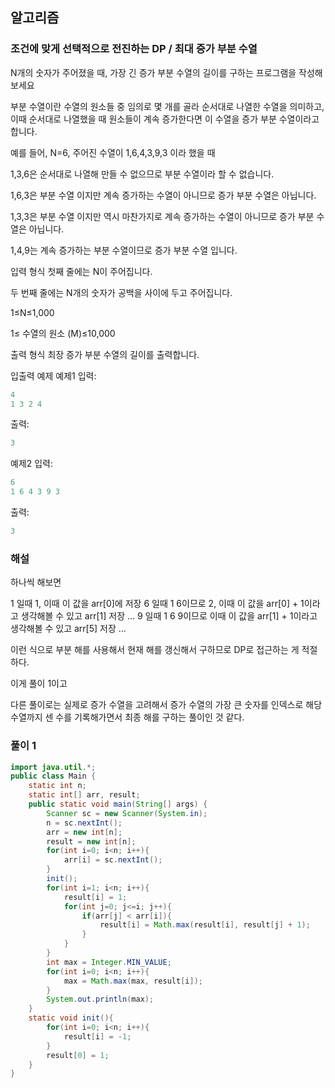 ## 알고리즘

### 조건에 맞게 선택적으로 전진하는 DP / 최대 증가 부분 수열

N개의 숫자가 주어졌을 때, 가장 긴 증가 부분 수열의 길이를 구하는 프로그램을 작성해보세요

부분 수열이란 수열의 원소들 중 임의로 몇 개를 골라 순서대로 나열한 수열을 의미하고, 이때 순서대로 나열했을 때 원소들이 계속 증가한다면 이 수열을 증가 부분 수열이라고 합니다.

예를 들어, N=6, 주어진 수열이 1,6,4,3,9,3 이라 했을 때

1,3,6은 순서대로 나열해 만들 수 없으므로 부분 수열이라 할 수 없습니다.

1,6,3은 부분 수열 이지만 계속 증가하는 수열이 아니므로 증가 부분 수열은 아닙니다.

1,3,3은 부분 수열 이지만 역시 마찬가지로 계속 증가하는 수열이 아니므로 증가 부분 수열은 아닙니다.

1,4,9는 계속 증가하는 부분 수열이므로 증가 부분 수열 입니다.

입력 형식
첫째 줄에는 N이 주어집니다.

두 번째 줄에는 N개의 숫자가 공백을 사이에 두고 주어집니다.

1≤N≤1,000

1≤ 수열의 원소 (M)≤10,000

출력 형식
최장 증가 부분 수열의 길이를 출력합니다.

입출력 예제
예제1
입력:
```java
4
1 3 2 4
```

출력:
```java
3
```

예제2
입력:
```java
6
1 6 4 3 9 3
```

출력:
```java
3
```

### 해설

하나씩 해보면

1 일때 1, 이때 이 값을 arr[0]에 저장
6 일때 1 6이므로 2, 이때 이 값을 arr[0] + 1이라고 생각해볼 수 있고 arr[1] 저장
...
9 일때 1 6 9이므로 이때 이 값을 arr[1] + 1이라고 생각해볼 수 있고 arr[5] 저장 
...

이런 식으로 부분 해를 사용해서 현재 해를 갱신해서 구하므로 DP로 접근하는 게 적절하다.

이게 풀이 1이고

다른 풀이로는 실제로 증가 수열을 고려해서 증가 수열의 가장 큰 숫자를 인덱스로 해당 수열까지 센 수를 기록해가면서 최종 해를 구하는 풀이인 것 같다.


### 풀이 1

```java
import java.util.*;
public class Main {
    static int n;
    static int[] arr, result;
    public static void main(String[] args) {
        Scanner sc = new Scanner(System.in);
        n = sc.nextInt();
        arr = new int[n];
        result = new int[n];
        for(int i=0; i<n; i++){
            arr[i] = sc.nextInt();
        }
        init();
        for(int i=1; i<n; i++){
            result[i] = 1;
            for(int j=0; j<=i; j++){
                if(arr[j] < arr[i]){
                    result[i] = Math.max(result[i], result[j] + 1);
                }
            }
        }
        int max = Integer.MIN_VALUE;
        for(int i=0; i<n; i++){
            max = Math.max(max, result[i]);
        }
        System.out.println(max);
    }
    static void init(){
        for(int i=0; i<n; i++){
            result[i] = -1;
        }
        result[0] = 1;
    }
}
```